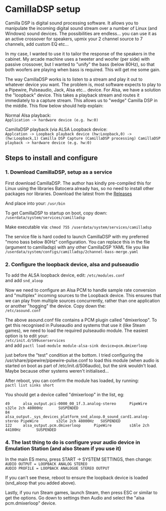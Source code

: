 # CamillaDSP setup

Camilla DSP is digital sound processing software.  It allows you to manipulate the incoming digital sound stream over a number of Linux (and Windows) sound devices.  The possibilities are endless... you can use it as an active crossover for speakers, upmix your 2 channel source to 7 channels, add custom EQ etc...  

In my case, I wanted to use it to tailor the response of the speakers in the cabinet.  My arcade machine uses a tweeter and woofer (per side) with passive crossover, but I wanted to "unify" the bass (below 80Hz), so that both woofers are playing when bass is required.  This will get me some gain.  

The way CamillaDSP works is to listen to a stream and play it out to whatever device you want.  The problem is, most software expects to play to a Pipewire, Pulseaudio, Jack, Alsa etc... device.  For Alsa, we have a solution the "loopback" device.  This takes a playback stream and routes it immediately to a capture stream.  This allows us to "wedge" Camilla DSP in the middle.  This flow below should help explain:  

Normal Alsa playback:  
`Application -> hardware device (e.g. hw:0)`  

CamillaDSP playback (via ALSA Loopback device:  
`Applcation -> Loopback playback device (hw:Loopback,0) -> (hw:Loopback,1) Camilla DSP Capture (CamillaDSP processing) CamillaDSP playback -> hardware device (e.g. hw:0)`  

## Steps to install and configure

### 1. Download CamillaDSP, setup as a service

First download CamillaDSP.  The author has kindly pre-compiled this for Linux using the libraries Batocera already has, so no need to install other packages nor libraries.  Download the latest from the [Releases](https://github.com/HEnquist/camilladsp/releases)  

And place into your:
`/usr/bin`  

To get CamillaDSP to startup on boot, copy down:  
`/userdata/system/services/camilladsp`  

Make executable via:
`chmod 755 /userdata/system/services/camilladsp`  

The service file is hard coded to launch CamillaDSP with my preferred "mono bass below 80Hz" configuration.  You can replace this in the file (argument to camilladsp) with any other CamillaDSP YAML file you like
`/userdata/system/configs/camilladsp/2channel-bass-merge.yaml`  

### 2. Configure the loopback device, alsa and pulseaudio

To add the ALSA loopback device, edit:
`/etc/modules.conf`  
and add
`snd_aloop`  

Now we need to configure an Alsa PCM to handle sample rate conversion and "multiplex" incoming sources to the Loopback device.  This ensures that we can play from multiple sources concurrently, rather than one application or another "hogging" the device.  Copy down the:  
`/etc/asound.conf`  

The above asound.conf file contains a PCM plugin called "dmixerloop".  To get this recognised in Pulseaudio and systems that use it (like Steam games), we need to load the required pulseaudio module.  The easiest option is to edit your:  
`/etc/init.d/S99userservices`  
and add
`pactl load-module module-alsa-sink device=pcm.dmixerloop`  

just before the "test" condition at the bottom.  I tried configuring the /usr/share/pipewire/pipewire-pulse.conf to load this module (when audio is started on boot as part of /etc/init.d/S06audio), but the sink wouldn't load. Maybe because other systems weren't initialised...

After reboot, you can confirm the module has loaded, by running:  
`pactl list sinks short`  

You should get a device called "dmixerloop" in the list, eg:  
```
49      alsa_output.pci-0000_00_1f.3.analog-stereo      PipeWire        s32le 2ch 48000Hz       SUSPENDED
84      alsa_output._sys_devices_platform_snd_aloop.0_sound_card1.analog-stereo PipeWire        s32le 2ch 48000Hz   SUSPENDED
122     alsa_output.pcm.dmixerloop      PipeWire        s16le 2ch 44100Hz       SUSPENDED
```  

### 4. The last thing to do is configure your audio device in Emulation Station (and also Steam if you use it)  

In the main ES menu, press START -> SYSTEM SETTINGS, then change:  
`AUDIO OUTPUT = LOOPBACK ANALOG STEREO`  
`AUDIO PROFILE = LOOPBACK ANALOGUE STEREO OUTPUT`  

If you can't see these, reboot to ensure the loopback device is loaded (snd_aloop that you added above).  

Lastly, if you run Steam games, launch Steam, then press ESC or similar to get the options.  Go down to settings then Audio and select the "alsa pcm.dmixerloop" device.





